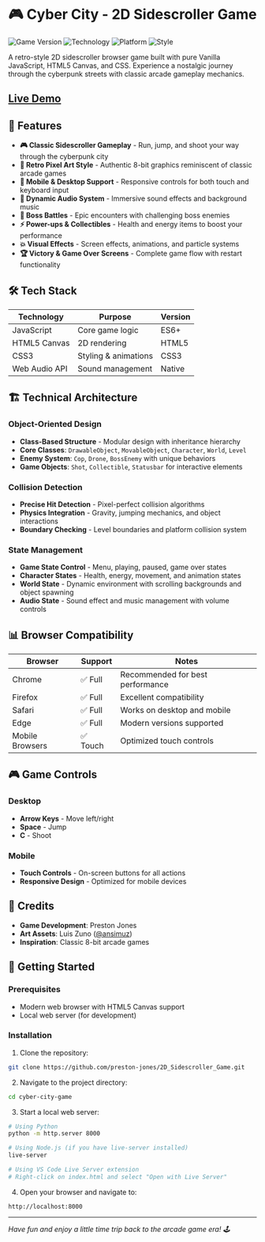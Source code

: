 # 🎮 Cyber City - 2D Sidescroller Game

![Game Version](https://img.shields.io/badge/Version-1.0-blue)
![Technology](https://img.shields.io/badge/Tech-Vanilla%20JavaScript-yellow)
![Platform](https://img.shields.io/badge/Platform-Browser-green)
![Style](https://img.shields.io/badge/Art%20Style-8--Bit%20Pixel-purple)

A retro-style 2D sidescroller browser game built with pure Vanilla JavaScript, HTML5 Canvas, and CSS. Experience a nostalgic journey through the cyberpunk streets with classic arcade gameplay mechanics.

## [Live Demo](https://preston-jones.github.io/2D_Sidescroller_Game/)

## 🎯 Features

- **🎮 Classic Sidescroller Gameplay** - Run, jump, and shoot your way through the cyberpunk city
- **🎨 Retro Pixel Art Style** - Authentic 8-bit graphics reminiscent of classic arcade games  
- **📱 Mobile & Desktop Support** - Responsive controls for both touch and keyboard input
- **🎵 Dynamic Audio System** - Immersive sound effects and background music
- **👾 Boss Battles** - Epic encounters with challenging boss enemies
- **⚡ Power-ups & Collectibles** - Health and energy items to boost your performance
- **💥 Visual Effects** - Screen effects, animations, and particle systems
- **🏆 Victory & Game Over Screens** - Complete game flow with restart functionality

## 🛠️ Tech Stack

| Technology | Purpose | Version |
|------------|---------|---------|
| JavaScript | Core game logic | ES6+ |
| HTML5 Canvas | 2D rendering | HTML5 |
| CSS3 | Styling & animations | CSS3 |
| Web Audio API | Sound management | Native |

## 🏗️ Technical Architecture

### Object-Oriented Design
- **Class-Based Structure** - Modular design with inheritance hierarchy
- **Core Classes**: `DrawableObject`, `MovableObject`, `Character`, `World`, `Level`
- **Enemy System**: `Cop`, `Drone`, `BossEnemy` with unique behaviors
- **Game Objects**: `Shot`, `Collectible`, `Statusbar` for interactive elements

### Collision Detection
- **Precise Hit Detection** - Pixel-perfect collision algorithms
- **Physics Integration** - Gravity, jumping mechanics, and object interactions
- **Boundary Checking** - Level boundaries and platform collision system

### State Management
- **Game State Control** - Menu, playing, paused, game over states
- **Character States** - Health, energy, movement, and animation states
- **World State** - Dynamic environment with scrolling backgrounds and object spawning
- **Audio State** - Sound effect and music management with volume controls

## 📊 Browser Compatibility

| Browser | Support | Notes |
|---------|---------|-------|
| Chrome | ✅ Full | Recommended for best performance |
| Firefox | ✅ Full | Excellent compatibility |
| Safari | ✅ Full | Works on desktop and mobile |
| Edge | ✅ Full | Modern versions supported |
| Mobile Browsers | ✅ Touch | Optimized touch controls |

## 🎮 Game Controls

### Desktop
- **Arrow Keys** - Move left/right
- **Space** - Jump
- **C** - Shoot

### Mobile
- **Touch Controls** - On-screen buttons for all actions
- **Responsive Design** - Optimized for mobile devices

## 🎨 Credits

- **Game Development**: Preston Jones
- **Art Assets**: Luis Zuno ([@ansimuz](https://ansimuz.com/))
- **Inspiration**: Classic 8-bit arcade games

## 🚀 Getting Started

### Prerequisites
- Modern web browser with HTML5 Canvas support
- Local web server (for development)

### Installation

1. Clone the repository:
```bash
git clone https://github.com/preston-jones/2D_Sidescroller_Game.git
```

2. Navigate to the project directory:
```bash
cd cyber-city-game
```

3. Start a local web server:
```bash
# Using Python
python -m http.server 8000

# Using Node.js (if you have live-server installed)
live-server

# Using VS Code Live Server extension
# Right-click on index.html and select "Open with Live Server"
```

4. Open your browser and navigate to:
```
http://localhost:8000
```

---

*Have fun and enjoy a little time trip back to the arcade game era! 🕹️*
